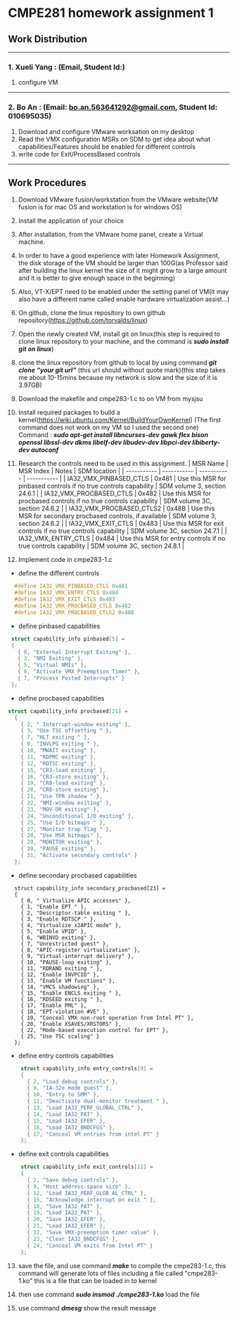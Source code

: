 # CMPE281 homework assignment 1

  ## Work Distribution
---
### 1. Xueli Yang : (Email, Student Id:)

1. configure VM 
---
### 2. Bo An : (Email: bo.an.563641292@gmail.com, Student Id: 010695035)

1. Download and configure VMware worksation on my desktop 
2. Read the VMX configuration MSRs on SDM to get idea about what capabilities/Features should be enabled for different controls
3. write code for Exit/ProcessBased controls

---

## Work Procedures

1. Download VMware fusion/workstation from the VMware website(VM fusion is for mac OS and workstation is for windows OS)

2. Install the application of your choice

3. After installation, from the VMware home panel, create a Virtual machine.

4. In order to have a good experience with later Homework Assignment, the disk storage of the VM should be larger than 100G(as Professor said after building the linux kernel the size of it might grow to a large amount and it is better to give enough space in the beginning)
 
5. Also, VT-X/EPT need to be enabled under the setting panel of VM(it may also have a different name called enable hardware virtualization assist...)

6. On github, clone the linux repository to own github repository(https://github.com/torvalds/linux)
 
7. Open the newly created VM, install git on linux(this step is required to clone linux repository to your machine, and the command is ***sudo install git on linux***)

8. clone the linux repository from github to local by using command ***git clone “your git url”*** (this url should without quote mark)(this step takes me about 10-15mins because my network is slow and the size of it is 3.97GB)

9. Download the makefile and cmpe283-1.c to on VM from mysjsu 

10. Install required packages to build a kernel(https://wiki.ubuntu.com/Kernel/BuildYourOwnKernel) (The first command does not work on my VM so I used the second one)
Command : ***sudo apt-get install libncurses-dev gawk flex bison openssl libssl-dev dkms libelf-dev libudev-dev libpci-dev libiberty-dev autoconf***

11. Research the controls need to be used in this assignment.
    | MSR Name  | MSR Index  | Notes | SDM location |
    | ----------- | ----------- | ----------- | ----------- |
    | IA32_VMX_PINBASED_CTLS  | 0x481  | Use this MSR for pinbased controls if no true controls capability  | SDM volume 3, section 24.6.1 |
    | IA32_VMX_PROCBASED_CTLS  | 0x482  | Use this MSR for procbased controls if no true controls capability  | SDM volume 3C, section 24.6.2 |
    | IA32_VMX_PROCBASED_CTLS2  | 0x48B  | Use this MSR for secondary procbased controls, if available  | SDM volume 3, section 24.6.2 |
    | IA32_VMX_EXIT_CTLS  | 0x483  | Use this MSR for exit controls if no true controls capability  | SDM volume 3C, section 24.7.1 |
    | IA32_VMX_ENTRY_CTLS  | 0x484  | Use this MSR for entry controls if no true controls capability  | SDM volume 3C, section 24.8.1 |
12. Implement code in cmpe283-1.c
  - define the different controls
  ``` C language
    #define IA32_VMX_PINBASED_CTLS 0x481
    #define IA32_VMX_ENTRY_CTLS 0x484
    #define IA32_VMX_EXIT_CTLS 0x483
    #define IA32_VMX_PROCBASED_CTLS 0x482
    #define IA32_VMX_PROCBASED_CTLS2 0x48B
  ```
  - define pinbased capabilities
   ``` C language
    struct capability_info pinbased[5] =
    {
      { 0, "External Interrupt Exiting" },
      { 3, "NMI Exiting" },
      { 5, "Virtual NMIs" },
      { 6, "Activate VMX Preemption Timer" },
      { 7, "Process Posted Interrupts" }
    };
  ```
  - define procbased capabilities
  ```C
  struct capability_info procbased[21] =
    {
      { 2, " Interrupt-window exiting" },
      { 3, "Use TSC offsetting " },
      { 7, "HLT exiting " },
      { 9, "INVLPG exiting " },
      { 10, "MWAIT exiting" },
      { 11, "RDPMC exiting" },
      { 12, "RDTSC exiting" },
      { 15, "CR3-load exiting" },
      { 16, "CR3-store exiting" },
      { 19, "CR8-load exiting" },
      { 20, "CR8-store exiting" },
      { 21, "Use TPR shadow " },
      { 22, "NMI-window exiting" },
      { 23, "MOV-DR exiting" },
      { 24, "Unconditional I/O exiting" },
      { 25, "Use I/O bitmaps " },
      { 27, "Monitor trap flag " },
      { 28, "Use MSR bitmaps" },
      { 29, "MONITOR exiting" },
      { 30, "PAUSE exiting" },
      { 31, "Activate secondary controls" }
    }; 
```
  - define secondary procbased capabilities
```
  struct capability_info secondary_procbased[23] =
  {
    { 0, " Virtualize APIC accesses" },
    { 1, "Enable EPT " },
    { 2, "Descriptor-table exiting " },
    { 3, "Enable RDTSCP " },
    { 4, "Virtualize x2APIC mode" },
    { 5, "Enable VPID" },
    { 6, "WBINVD exiting" },
    { 7, "Unrestricted guest" },
    { 8, "APIC-register virtualization" },
    { 9, "Virtual-interrupt delivery" },
    { 10, "PAUSE-loop exiting" },
    { 11, "RDRAND exiting " },
    { 12, "Enable INVPCID" },
    { 13, "Enable VM functions" },
    { 14, "VMCS shadowing" },
    { 15, "Enable ENCLS exiting " },
    { 16, "RDSEED exiting " },
    { 17, "Enable PML" },
    { 18, "EPT-violation #VE" },
    { 19, "Conceal VMX non-root operation from Intel PT" },
    { 20, "Enable XSAVES/XRSTORS" },
    { 22, "Mode-based execution control for EPT" },
    { 25, "Use TSC scaling" }
  }; 
```
 - define entry controls capabilities
```C
    struct capability_info entry_controls[9] =
    {
      { 2, "Load debug controls" },
      { 9, "IA-32e mode guest" },
      { 10, "Entry to SMM" },
      { 11, "Deactivate dual-monitor treatment " },
      { 13, "Load IA32_PERF_GLOBAL_CTRL" },
      { 14, "Load IA32_PAT" },
      { 15, "Load IA32_EFER" },
      { 16, "Load IA32_BNDCFGS" },
      { 17, "Conceal VM entries from intel PT" }
    };
```
- define exit controls capabilities

```c
    struct capability_info exit_controls[11] =
    {
      { 2, "Save debug controls" },
      { 9, "Host address-space size" },
      { 12, "Load IA32_PERF_GLOB AL_CTRL" },
      { 15, "Acknowledge interrupt on exit " },
      { 18, "Save IA32_PAT" },
      { 19, "Load IA32_PAT" },
      { 20, "Save IA32_EFER" },
      { 21, "Load IA32_EFER" },
      { 22, "Save VMX-preemption timer value" },
      { 23, "Clear IA32_BNDCFGS" },
      { 24, "Conceal VM exits from Intel PT" }
    };

```
13. save the file, and use command ***make*** to compile the cmpe283-1.c, this command will generate lots of files including a file called "cmpe283-1.ko" this is a file that can be loaded in to kernel

14. then use command ***sudo insmod ./cmpe283-1.ko*** load the file
15. use command ***dmesg*** show the result message
